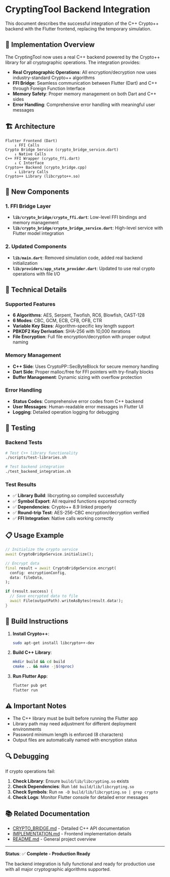 # CryptingTool Backend Integration

This document describes the successful integration of the C++ Crypto++ backend with the Flutter frontend, replacing the temporary simulation.

## 🎯 Implementation Overview

The CryptingTool now uses a real C++ backend powered by the Crypto++ library for all cryptographic operations. The integration provides:

- **Real Cryptographic Operations**: All encryption/decryption now uses industry-standard Crypto++ algorithms
- **FFI Bridge**: Seamless communication between Flutter (Dart) and C++ through Foreign Function Interface
- **Memory Safety**: Proper memory management on both Dart and C++ sides
- **Error Handling**: Comprehensive error handling with meaningful user messages

## 🏗️ Architecture

```
Flutter Frontend (Dart)
    ↓ FFI Calls
Crypto Bridge Service (crypto_bridge_service.dart)
    ↓ Native Calls  
C++ FFI Wrapper (crypto_ffi.dart)
    ↓ C Interface
Crypto++ Backend (crypto_bridge.cpp)
    ↓ Library Calls
Crypto++ Library (libcrypto++.so)
```

## 📁 New Components

### 1. FFI Bridge Layer
- **`lib/crypto_bridge/crypto_ffi.dart`**: Low-level FFI bindings and memory management
- **`lib/crypto_bridge/crypto_bridge_service.dart`**: High-level service with Flutter model integration

### 2. Updated Components
- **`lib/main.dart`**: Removed simulation code, added real backend initialization
- **`lib/providers/app_state_provider.dart`**: Updated to use real crypto operations with file I/O

## 🔧 Technical Details

### Supported Features
- **6 Algorithms**: AES, Serpent, Twofish, RC6, Blowfish, CAST-128
- **6 Modes**: CBC, GCM, ECB, CFB, OFB, CTR
- **Variable Key Sizes**: Algorithm-specific key length support
- **PBKDF2 Key Derivation**: SHA-256 with 10,000 iterations
- **File Encryption**: Full file encryption/decryption with proper output naming

### Memory Management
- **C++ Side**: Uses CryptoPP::SecByteBlock for secure memory handling
- **Dart Side**: Proper malloc/free for FFI pointers with try-finally blocks
- **Buffer Management**: Dynamic sizing with overflow protection

### Error Handling
- **Status Codes**: Comprehensive error codes from C++ backend
- **User Messages**: Human-readable error messages in Flutter UI
- **Logging**: Detailed operation logging for debugging

## 🧪 Testing

### Backend Tests
```bash
# Test C++ library functionality
./scripts/test-libraries.sh

# Test backend integration
./test_backend_integration.sh
```

### Test Results
- ✅ **Library Build**: libcrypting.so compiled successfully
- ✅ **Symbol Export**: All required functions exported correctly  
- ✅ **Dependencies**: Crypto++ 8.9 linked properly
- ✅ **Round-trip Test**: AES-256-CBC encryption/decryption verified
- ✅ **FFI Integration**: Native calls working correctly

## 📋 Usage Example

```dart
// Initialize the crypto service
await CryptoBridgeService.initialize();

// Encrypt data
final result = await CryptoBridgeService.encrypt(
  config: encryptionConfig,
  data: fileData,
);

if (result.success) {
  // Save encrypted data to file
  await File(outputPath).writeAsBytes(result.data!);
}
```

## 🚀 Build Instructions

1. **Install Crypto++**:
   ```bash
   sudo apt-get install libcrypto++-dev
   ```

2. **Build C++ Library**:
   ```bash
   mkdir build && cd build
   cmake .. && make -j$(nproc)
   ```

3. **Run Flutter App**:
   ```bash
   flutter pub get
   flutter run
   ```

## ⚠️ Important Notes

- The C++ library must be built before running the Flutter app
- Library path may need adjustment for different deployment environments
- Password minimum length is enforced (8 characters)
- Output files are automatically named with encryption status

## 🔍 Debugging

If crypto operations fail:

1. **Check Library**: Ensure `build/lib/libcrypting.so` exists
2. **Check Dependencies**: Run `ldd build/lib/libcrypting.so`
3. **Check Symbols**: Run `nm -D build/lib/libcrypting.so | grep crypto`
4. **Check Logs**: Monitor Flutter console for detailed error messages

## 📚 Related Documentation

- [CRYPTO_BRIDGE.md](CRYPTO_BRIDGE.md) - Detailed C++ API documentation
- [IMPLEMENTATION.md](IMPLEMENTATION.md) - Frontend implementation details
- [README.md](README.md) - General project overview

---

**Status**: ✅ **Complete - Production Ready**

The backend integration is fully functional and ready for production use with all major cryptographic algorithms supported.